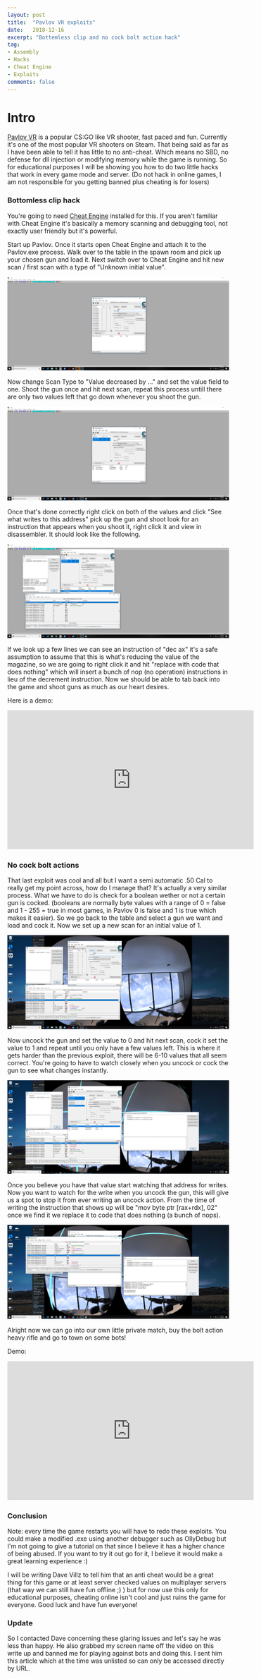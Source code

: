 ```yaml
---
layout: post
title:  "Pavlov VR exploits"
date:   2018-12-16
excerpt: "Bottemless clip and no cock bolt action hack"
tag:
- Assembly
- Hacks
- Cheat Engine
- Exploits
comments: false
---
```


# Intro

[Pavlov VR](https://store.steampowered.com/app/555160/Pavlov_VR/) is a popular CS:GO like VR shooter, fast paced and fun. Currently it's one of the most popular VR shooters on Steam. That being said as far as I have been able to tell it has little to no anti-cheat. Which means no SBD, no defense for dll injection or modifying memory while the game is running. So for educational purposes I will be showing you how to do two little hacks that work in every game mode and server. (Do not hack in online games, I am not responsible for you getting banned plus cheating is for losers)

### Bottomless clip hack

You're going to need [Cheat Engine](https://www.cheatengine.org) installed for this. If you aren't familiar with Cheat Engine it's basically a memory scanning and debugging tool, not exactly user friendly but it's powerful. 

Start up Pavlov. Once it starts open Cheat Engine and attach it to the Pavlov.exe process. Walk over to the table in the spawn room and pick up your chosen gun and load it. Next switch over to Cheat Engine and hit new scan / first scan with a type of "Unknown initial value".  

<img alt="First Scan" src="/assets/img/posts/pavlov-vr-exploits/pavlovexp1.png">

Now change Scan Type to "Value decreased by ..." and set the value field to one. Shoot the gun once and hit next scan, repeat this process untill there are only two values left that go down whenever you shoot the gun. 

<img alt="Finding the magazine values" src="/assets/img/posts/pavlov-vr-exploits/pavlovexp2.png">

Once that's done correctly right click on both of the values and click "See what writes to this address" pick up the gun and shoot look for an instruction that appears when you shoot it, right click it and view in disassembler. It should look like the following.

<img alt="Finding the decrementing code" src="/assets/img/posts/pavlov-vr-exploits/pavlovexp3.png">

If we look up a few lines we can see an instruction of "dec ax" it's a safe assumption to assume that this is what's reducing the value of the magazine, so we are going to right click it and hit "replace with code that does nothing" which will insert a bunch of nop (no operation) instructions in lieu of the decrement instruction. Now we should be able to tab back into the game and shoot guns as much as our heart desires. 

Here is a demo:

<iframe width="560" height="315" src="https://www.youtube.com/embed/NrzeNsQ_s_Y" frameborder="0" allow="accelerometer; autoplay; encrypted-media; gyroscope; picture-in-picture" allowfullscreen></iframe>

### No cock bolt actions

That last exploit was cool and all but I want a semi automatic .50 Cal to really get my point across, how do I manage that? It's actually a very similar process. What we have to do is check for a boolean wether or not a certain gun is cocked. (booleans are normally byte values with a range of 0 = false and 1 - 255 = true in most games, in Pavlov 0 is false and 1 is true which makes it easier). So we go back to the table and select a gun we want and load and cock it. Now we set up a new scan for an initial value of 1.

<img alt="Initial Scan for bolt action" src="/assets/img/posts/pavlov-vr-exploits/pavlovexp5.png">

Now uncock the gun and set the value to 0 and hit next scan, cock it set the value to 1 and repeat until you only have a few values left. This is where it gets harder than the previous exploit, there will be 6-10 values that all seem correct. You're going to have to watch closely when you uncock or cock the gun to see what changes instantly. 

<img alt="Finding the decrementing code" src="/assets/img/posts/pavlov-vr-exploits/pavlovexp8.png">

Once you believe you have that value start watching that address for writes. Now you want to watch for the write when you uncock the gun, this will give us a spot to stop it from ever writing an uncock action. From the time of writing the instruction that shows up will be "mov byte ptr \[rax+rdx\], 02" once we find it we replace it to code that does nothing (a bunch of nops). 

<img alt="Finding the decrementing code" src="/assets/img/posts/pavlov-vr-exploits/pavlovexp9.png">

Alright now we can go into our own little private match, buy the bolt action heavy rifle and go to town on some bots! 

Demo:

<iframe width="560" height="315" src="https://www.youtube.com/embed/2ESwe8l_I88" frameborder="0" allow="accelerometer; autoplay; encrypted-media; gyroscope; picture-in-picture" allowfullscreen></iframe>

### Conclusion

Note: every time the game restarts you will have to redo these exploits. You could make a modified .exe using another debugger such as OllyDebug but I'm not going to give a tutorial on that since I believe it has a higher chance of being abused. If you want to try it out go for it, I believe it would make a great learning experience :)

I will be writing Dave Villz to tell him that an anti cheat would be a great thing for this game or at least server checked values on multiplayer servers (that way we can still have fun offline ;) ) but for now use this only for educational purposes, cheating online isn't cool and just ruins the game for everyone. Good luck and have fun everyone!


### Update 

So I contacted Dave concerning these glaring issues and let's say he was less than happy. He also grabbed my screen name off the video on this write up and banned me for playing against bots and doing this. I sent him this article which at the time was unlisted so can only be accessed directly by URL. 